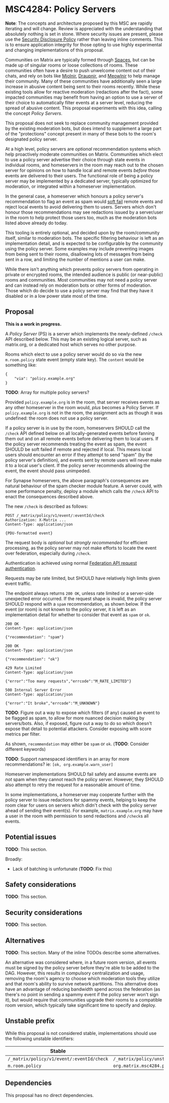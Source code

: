 # MSC4284: Policy Servers

**Note**: The concepts and architecture proposed by this MSC are rapidly iterating and will change.
Review is appreciated with the understanding that absolutely nothing is set in stone. Where security
issues are present, please use the [Security Disclosure Policy](https://matrix.org/security-disclosure-policy/)
rather than leaving inline comments. This is to ensure application integrity for those opting to use
highly experimental and changing implementations of this proposal.

Communities on Matrix are typically formed through [Spaces](https://spec.matrix.org/v1.14/client-server-api/#spaces),
but can be made up of singular rooms or loose collections of rooms. These communities often have a
desire to push unwelcome content out of their chats, and rely on bots like [Mjolnir](https://github.com/matrix-org/mjolnir),
[Draupnir](https://github.com/the-draupnir-project/Draupnir), and [Meowlnir](https://github.com/maunium/meowlnir)
to help manage their community. Many of these communities have additionally seen a large increase in
abusive content being sent to their rooms recently. While these existing tools allow for reactive
moderation (redactions after the fact), some impacted communities may benefit from having an option
to use a server of their choice to automatically filter events at a server level, reducing the spread
of abusive content. This proposal experiments with this idea, calling the concept *Policy Servers*.

This proposal does not seek to replace community management provided by the existing moderation bots,
but does intend to supplement a large part of the "protections" concept present in many of these bots
to the room's designated policy server.

At a high level, policy servers are *optional* recommendation systems which help proactively moderate
communities on Matrix. Communities which elect to use a policy server advertise their choice through
state events in individual rooms, and homeservers in the room may reach out to the chosen server for
opinions on how to handle local and remote events *before* those events are delivered to their users.
The functional role of being a policy server may be implemented by a dedicated server, typically
optimized for moderation, or integrated within a homeserver implementation.

In the general case, a homeserver which honours a policy server's recommendation to flag an event as
spam would [soft fail](https://spec.matrix.org/v1.14/server-server-api/#soft-failure) remote events
and reject local events to avoid delivering them to users. Servers which don't honour those recommendations
may see redactions issued by a server/user in the room to help protect those users too, much as the
moderation bots listed above already do today.

This tooling is entirely optional, and decided upon by the room/community itself, similar to moderation
bots. The specific filtering behaviour is left as an implementation detail, and is expected to be
configurable by the community using the policy server. Some examples may include preventing images
from being sent to their rooms, disallowing lots of messages from being sent in a row, and limiting
the number of mentions a user can make.

While there isn't anything which prevents policy servers from operating in private or encrypted rooms,
the intended audience is public (or near-public) rooms and communities. Most communities may not need
a policy server and can instead rely on moderation bots or other forms of moderation. Those which do
decide to use a policy server may find that they have it disabled or in a low power state most of the
time.

## Proposal

**This is a work in progress.**

A *Policy Server* (PS) is a server which implements the newly-defined `/check` API described below.
This may be an existing logical server, such as matrix.org, or a dedicated host which serves no other
purpose.

Rooms which elect to use a policy server would do so via the new `m.room.policy` state
event (empty state key). The `content` would be something like:

```json5
{
    "via": "policy.example.org"
}
```

**TODO**: Array for multiple policy servers?

Provided `policy.example.org` is in the room, that server receives events as any other homeserver
in the room would, *plus* becomes a Policy Server. If `policy.example.org` is not in the room, the
assignment acts as though it was undefined: the room does not use a policy server.

If a policy server is in use by the room, homeservers SHOULD call the `/check` API defined below on
all locally-generated events before fanning them out and on all remote events before delivering them
to local users. If the policy server recommends treating the event as spam, the event SHOULD be soft
failed if remote and rejected if local. This means local users should encounter an error if they
attempt to send "spam" (by the policy server's definition), and events sent by remote users will
never make it to a local user's client. If the policy server recommends allowing the event, the event
should pass unimpeded.

For Synapse homeservers, the above paragraph's consequences are natural behaviour of the spam checker
module feature. A server could, with some performance penalty, deploy a module which calls the `/check`
API to enact the consequences described above.

The new `/check` is described as follows:

```
POST /_matrix/policy/v1/event/:eventId/check
Authorization: X-Matrix ...
Content-Type: application/json

{PDU-formatted event}
```

The request body is *optional* but *strongly recommended* for efficient processing, as the policy
server may not make efforts to locate the event over federation, especially during `/check`.

Authentication is achieved using normal [Federation API request authentication](https://spec.matrix.org/v1.14/server-server-api/#request-authentication).

Requests may be rate limited, but SHOULD have relatively high limits given event traffic.

The endpoint always returns `200 OK`, unless rate limited or a server-side unexpected error occurred.
If the request shape is invalid, the policy server SHOULD respond with a `spam` recommendation, as
shown below. If the event (or room) is not known to the policy server, it is left as an implementation
detail for whether to consider that event as `spam` or `ok`.

```
200 OK
Content-Type: application/json

{"recommendation": "spam"}
```

```
200 OK
Content-Type: application/json

{"recommendation": "ok"}
```

```
429 Rate Limited
Content-Type: application/json

{"error":"Too many requests","errcode":"M_RATE_LIMITED"}
```

```
500 Internal Server Error
Content-Type: application/json

{"error":"It broke","errcode":"M_UNKNOWN"}
```

**TODO**: Figure out a way to expose which filters (if any) caused an event to be flagged as spam, to
allow for more nuanced decision making by servers/bots. Also, if exposed, figure out a way to do so
which doesn't expose that detail to potential attackers. Consider exposing with score metrics per filter.

As shown, `recommendation` may either be `spam` or `ok`. (**TODO**: Consider different keywords)

**TODO**: Support namespaced identifiers in an array for more recommendations? ie: `[ok, org.example.warn_user]`

Homeserver implementations SHOULD fail safely and assume events are *not* spam when they cannot reach
the policy server. However, they SHOULD also attempt to retry the request for a reasonable amount of
time.

In some implementations, a homeserver may cooperate further with the policy server to issue redactions
for spammy events, helping to keep the room clear for users on servers which didn't check with the
policy server ahead of sending their event(s). For example, `matrix.example.org` may have a user in
the room with permission to send redactions and `/check`s all events.

## Potential issues

**TODO**: This section.

Broadly:
* Lack of batching is unfortunate (**TODO**: Fix this)

## Safety considerations

**TODO**: This section.

## Security considerations

**TODO**: This section.

## Alternatives

**TODO**: This section. Many of the inline TODOs describe some alternatives.

An alternative was considered where, in a future room version, all events must be signed by the policy
server before they're able to be added to the DAG. However, this results in compulsory centralization
and usage, removing the room's agency to choose which moderation tools they utilize and that room's
ability to survive network partitions. This alternative does have an advantage of reducing bandwidth
spend across the federation (as there's no point in sending a spammy event if the policy server won't
sign it), but would require that communities upgrade their rooms to a compatible room version, which
typically take significant time to specify and deploy.

## Unstable prefix

While this proposal is not considered stable, implementations should use the following unstable identifiers:

| Stable | Unstable |
|-|-|
| `/_matrix/policy/v1/event/:eventId/check` | `/_matrix/policy/unstable/org.matrix.msc4284/event/:eventId/check` |
| `m.room.policy` | `org.matrix.msc4284.policy` |

## Dependencies

This proposal has no direct dependencies.
